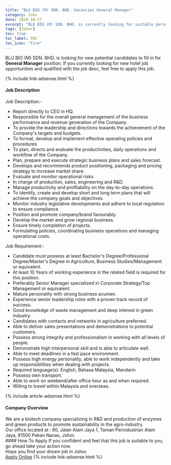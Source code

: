 ```yaml
---
title: "BLU BIO (M) SDN. BHD. Vacancies General Manager" 
category: Jobs 
date: 2020-10-27 
excerpt: "BLU BIO (M) SDN. BHD. is currently looking for suitable person to fill in the General Manager which positioned at Johor" 
tags: [Johor] 
toc: true 
toc_label: TOC 
toc_icon: "fire" 
--- 
```


<p>BLU BIO (M) SDN. BHD. is looking for new potential candidates to fill in for <b>General Manager</b> position. If you currently looking for new hotel job opportunities and qualified with the job desc, feel free to apply this job.
</p>{% include link-adsense.html %} 
<div><div><h4>Job Description</h4></div><div><div><span><div><p>Job Description:-</p><ul><li>Report directly to CEO in HQ.</li><li>Responsible for the overall general management of the business performance and revenue generation of the Company.</li><li>To provide the leadership and directions towards the achievement of the Company's targets and budgets.</li><li>To format, develop and implement effective operating policies and procedures</li><li>To plan, directs and evaluate the productivities, daily operations and workflow of the Company.</li><li>Plan, prepare and execute strategic business plans and sales forecast.</li><li>Develops and recommends product positioning, packaging and pricing strategy to increase market share.</li><li>Evaluate and monitor operational risks.</li><li>In charge of production, sales, engineering and R&amp;D.</li><li>Manage productivity and profitability on the day-to-day operations.</li><li>To identify, create and develop short and long term plans that will achieve the company goals and objectives.</li><li>Monitor industry legislative developments and adhere to local regulation to ensure compliance.</li><li>Position and promote company/brand favourably.</li><li>Develop the market and grow regional business.</li><li>Ensure timely completion of projects.</li><li>Formulating policies, coordinating business operations and managing operational costs.</li></ul><p>Job Requirement:-</p><ul><li>Candidate must possess at least Bachelor's Degree/Professional Degree/Master's Degree in Agriculture, Business Studies/Management or equivalent.</li><li>At least 10 Years of working experience in the related field is required for this position.</li><li>Preferably Senior Manager specialized in Corporate Strategy/Top Management or equivalent.</li><li>Mature personality with strong business acumen.</li><li>Experience senior leadership roles with a proven track record of success.</li><li>Good knowledge of waste management and deep interest in green industry.</li><li>Candidates with contacts and networks in agriculture preferred.</li><li>Able to deliver sales presentations and demonstrations to potential customers.</li><li>Possess strong integrity and professionalism in working with all levels of people.</li><li>Demonstrate high interpersonal skill and is able to articulate well.</li><li>Able to meet deadlines in a fast pace environment.</li><li>Possess high energy personality, able to work independently and take up responsibilities when dealing with projects.</li><li>Required language(s):&#160;English, Bahasa Malaysia, Mandarin</li><li>Possess own transport.</li><li>Able to work on weekend/after office hour as and when required.</li><li>Willing to travel within Malaysia and overseas.</li></ul></div></span></div></div></div> 
{% include article-adsense.html %} 
<div><div><h4>Company Overview</h4></div><div><div><span><div><div>We are a biotech company specializing in R&amp;D and production of enzymes and green products to promote sustainability in the agro-industry.</div>
<div>Our office located at :&#160;60, Jalan Alam Jaya 1, Taman Perindustrian Alam Jaya, 81500 Pekan Nanas, Johor.</div></div></span></div></div></div> 
#### How To Apply 
If you confident and feel that this job is suitable to you, go ahead take your action now. <br/> 
Hope you find your dream job in Johor. <br/> 
<a href="https://www.jobstreet.com.my/en/job/general-manager-4411989?jobId=jobstreet-my-job-4411989" class="btn btn--info" target="_blank" rel="nofollow noopenner">Apply Online</a> 
{% include link-adsense.html %} 